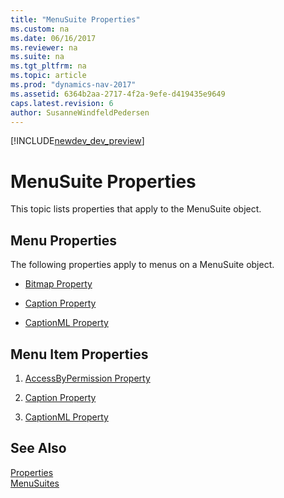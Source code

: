 ```yaml
---
title: "MenuSuite Properties"
ms.custom: na
ms.date: 06/16/2017
ms.reviewer: na
ms.suite: na
ms.tgt_pltfrm: na
ms.topic: article
ms.prod: "dynamics-nav-2017"
ms.assetid: 6364b2aa-2717-4f2a-9efe-d419435e9649
caps.latest.revision: 6
author: SusanneWindfeldPedersen
---
```


[!INCLUDE[newdev_dev_preview](../includes/newdev_dev_preview.md)]

# MenuSuite Properties
This topic lists properties that apply to the MenuSuite object.  

## Menu Properties  
 The following properties apply to menus on a MenuSuite object.  

-   [Bitmap Property](devenv-bitmap-property.md)  

-   [Caption Property](devenv-caption-property.md)  

-   [CaptionML Property](devenv-captionml-property.md)  

## Menu Item Properties  

1.  [AccessByPermission Property](devenv-accessbypermission-property.md)  

2.  [Caption Property](devenv-caption-property.md)  

3.  [CaptionML Property](devenv-captionml-property.md)  

## See Also  
 [Properties](devenv-properties.md)   
 [MenuSuites](../devenv-menusuites.md)
